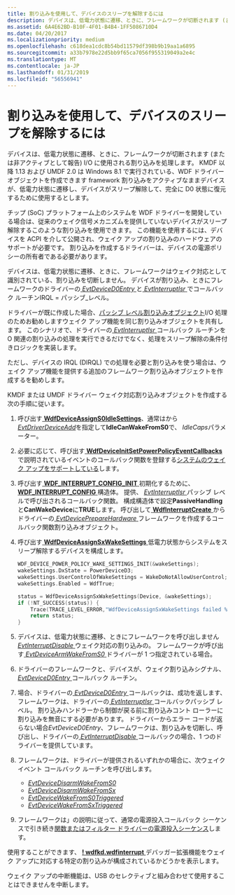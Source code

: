 ```yaml
---
title: 割り込みを使用して、デバイスのスリープを解除するには
description: デバイスは、低電力状態に遷移、ときに、フレームワークが切断されます (または非アクティブとして報告) I/O に使用される割り込みを処理します。
ms.assetid: 6A4E62BD-B10F-4F01-B4B4-1FF5086710D4
ms.date: 04/20/2017
ms.localizationpriority: medium
ms.openlocfilehash: c618dea1cdc8b54bd11579df398b9b19aa1a6895
ms.sourcegitcommit: a33b7978e22d5bb9f65ca7056f955319049a2e4c
ms.translationtype: MT
ms.contentlocale: ja-JP
ms.lasthandoff: 01/31/2019
ms.locfileid: "56556941"
---
```

# <a name="using-an-interrupt-to-wake-a-device"></a>割り込みを使用して、デバイスのスリープを解除するには


デバイスは、低電力状態に遷移、ときに、フレームワークが切断されます (または非アクティブとして報告) I/O に使用される割り込みを処理します。 KMDF 以降 1.13 および UMDF 2.0 は Windows 8.1 で実行されている、WDF ドライバー オブジェクトを作成できます framework 割り込みをアクティブなままデバイスが、低電力状態に遷移し、デバイスがスリープ解除して、完全に D0 状態に復元するために使用するとします。

チップ (SoC) プラットフォーム上のシステムを WDF ドライバーを開発している場合は、従来のウェイク信号メカニズムを提供していないデバイスがスリープ解除するこのような割り込みを使用できます。 この機能を使用するには、デバイスを ACPI を介して公開され、ウェイク アップの割り込みのハードウェアのサポートが必要です。 割り込みを作成するドライバーは、デバイスの電源ポリシーの所有者である必要があります。

デバイスは、低電力状態に遷移、ときに、フレームワークはウェイク対応として識別されている、割り込みを切断しません。 デバイスが割り込み、ときにフレームワークのドライバーの[ *EvtDeviceD0Entry* ](https://msdn.microsoft.com/library/windows/hardware/ff540848)と[ *EvtInterruptIsr* ](https://msdn.microsoft.com/library/windows/hardware/ff541735)でコールバック ルーチンIRQL = パッシブ\_レベル。

ドライバーが既に作成した場合、[パッシブ レベル割り込みオブジェクト](supporting-passive-level-interrupts.md)I/O 処理のためお勧めしますウェイク アップ機能を同じ割り込みオブジェクトを共有します。 このシナリオで、ドライバーの[ *EvtInterruptIsr* ](https://msdn.microsoft.com/library/windows/hardware/ff541735)コールバック ルーチンを O 関連の割り込みの処理を実行できるだけでなく、処理をスリープ解除の条件付きロジックを実装します。

ただし、デバイスの IRQL (DIRQL) での処理を必要と割り込みを使う場合は、ウェイク アップ機能を提供する追加のフレームワーク割り込みオブジェクトを作成するを勧めします。

KMDF または UMDF ドライバー ウェイク対応割り込みオブジェクトを作成する次の手順に従います。

1.  呼び出す[ **WdfDeviceAssignS0IdleSettings**](https://msdn.microsoft.com/library/windows/hardware/ff545903)、通常はから[ *EvtDriverDeviceAdd*](https://msdn.microsoft.com/library/windows/hardware/ff541693)を指定して**IdleCanWakeFromS0**で、 *IdleCaps*パラメーター。
2.  必要に応じて、呼び出す[ **WdfDeviceInitSetPowerPolicyEventCallbacks** ](https://msdn.microsoft.com/library/windows/hardware/ff546774)で説明されているイベントのコールバック関数を登録する[システムのウェイク アップをサポートしている](supporting-system-wake-up.md)します。
3.  呼び出す[ **WDF\_INTERRUPT\_CONFIG\_INIT** ](https://msdn.microsoft.com/library/windows/hardware/ff552348)初期化するために、 [ **WDF\_INTERRUPT\_CONFIG** ](https://msdn.microsoft.com/library/windows/hardware/ff552347)構造体。 提供、 [ *EvtInterruptIsr* ](https://msdn.microsoft.com/library/windows/hardware/ff541735)パッシブ レベルで呼び出されるコールバック関数。 構成構造体で設定**PassiveHandling**と**CanWakeDevice**に**TRUE**します。 呼び出して[ **WdfInterruptCreate** ](https://msdn.microsoft.com/library/windows/hardware/ff547345)からドライバーの[ *EvtDevicePrepareHardware* ](https://msdn.microsoft.com/library/windows/hardware/ff540880)フレームワークを作成するコールバック関数割り込みオブジェクト。
4.  呼び出す[ **WdfDeviceAssignSxWakeSettings** ](https://msdn.microsoft.com/library/windows/hardware/ff545909)低電力状態からシステムをスリープ解除するデバイスを構成します。
    ```cpp
    WDF_DEVICE_POWER_POLICY_WAKE_SETTINGS_INIT(&wakeSettings);
    wakeSettings.DxState = PowerDeviceD3;
    wakeSettings.UserControlOfWakeSettings = WakeDoNotAllowUserControl;
    wakeSettings.Enabled = WdfTrue;

    status = WdfDeviceAssignSxWakeSettings(Device, &wakeSettings);
    if (!NT_SUCCESS(status)) {
        Trace(TRACE_LEVEL_ERROR,"WdfDeviceAssignSxWakeSettings failed %x\n", status);
        return status;
    }
    ```

5.  デバイスは、低電力状態に遷移、ときにフレームワークを呼び出しません[ *EvtInterruptDisable* ](https://msdn.microsoft.com/library/windows/hardware/ff541714)ウェイク対応の割り込みの。 フレームワークが呼び出す[ *EvtDeviceArmWakeFromS0* ](https://msdn.microsoft.com/library/windows/hardware/ff540843)ドライバーが 1 つ指定されている場合。
6.  ドライバーのフレームワークと、デバイスが、ウェイク割り込みシグナル、 [ *EvtDeviceD0Entry* ](https://msdn.microsoft.com/library/windows/hardware/ff540848)コールバック ルーチン。
7.  場合、ドライバーの[ *EvtDeviceD0Entry* ](https://msdn.microsoft.com/library/windows/hardware/ff540848)コールバックは、成功を返します、フレームワークは、ドライバーの[ *EvtInterruptIsr* ](https://msdn.microsoft.com/library/windows/hardware/ff541735)コールバックパッシブ レベル。 割り込みハンドラーから制御が戻る前に割り込みコント ローラーに割り込みを無音にする必要があります。 ドライバーからエラー コードが返らない場合*EvtDeviceD0Entry*、フレームワークは、割り込みを切断し、呼び出し、ドライバーの[ *EvtInterruptDisable* ](https://msdn.microsoft.com/library/windows/hardware/ff541714)コールバックの場合、1 つのドライバーを提供しています。
8.  フレームワークは、ドライバーが提供されるいずれかの場合に、次ウェイク イベント コールバック ルーチンを呼び出します。
    -   [*EvtDeviceDisarmWakeFromS0*](https://msdn.microsoft.com/library/windows/hardware/ff540860)
    -   [*EvtDeviceDisarmWakeFromSx*](https://msdn.microsoft.com/library/windows/hardware/ff540862)
    -   [*EvtDeviceWakeFromS0Triggered*](https://msdn.microsoft.com/library/windows/hardware/ff540919)
    -   [*EvtDeviceWakeFromSxTriggered*](https://msdn.microsoft.com/library/windows/hardware/ff540923)

9.  フレームワークは」の説明に従って、通常の電源投入コールバック シーケンスで引き続き[関数またはフィルター ドライバーの電源投入シーケンス](power-up-sequence-for-a-function-or-filter-driver.md)します。

使用することができます、 [ **! wdfkd.wdfinterrupt** ](https://msdn.microsoft.com/library/windows/hardware/ff565787)デバッガー拡張機能をウェイク アップに対応する特定の割り込みが構成されているかどうかを表示します。

ウェイク アップの中断機能は、USB のセレクティブと組み合わせて使用することはできませんを中断します。

 

 





